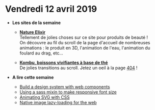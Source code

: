 Vendredi 12 avril 2019
===========================

- **Les sites de la semaine**  
   + **[Nature Elixir](http://www.natureelixir.com/)**  
   Tellement de jolies choses sur ce site pour produits de beauté !  
   On découvre au fil du scroll de la page d'accueil de nombreuses animations : le produit en 3D, l'animation de l'eau, l'animation du foulard au drag, etc...
   
   + **[Kombu, boissons vivifiantes à base de thé](https://www.kombudrinks.com/)**  
   De jolies transitions au scroll. Jetez un oeil à la page [404](http://www.kombudrinks.com/404) !

- **A lire cette semaine** 
    + [Build a design system with web components](https://blog.ionicframework.com/build-your-next-design-system-with-web-components/)  
    + [Using a sass mixin to make responsive font size](https://css-tricks.com/using-a-mixin-to-take-the-math-out-of-responsive-font-sizes/)  
    + [Animating SVG with CSS](https://blog.logrocket.com/animating-svg-with-css-83e8e27d739c)  
    + [Native image lazy-loading for the web](https://addyosmani.com/blog/lazy-loading/)  
